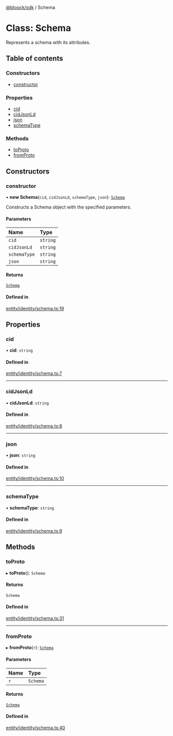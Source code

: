 [@bloock/sdk](../index.md) / Schema

# Class: Schema

Represents a schema with its attributes.

## Table of contents

### Constructors

- [constructor](Schema.md#constructor)

### Properties

- [cid](Schema.md#cid)
- [cidJsonLd](Schema.md#cidjsonld)
- [json](Schema.md#json)
- [schemaType](Schema.md#schematype)

### Methods

- [toProto](Schema.md#toproto)
- [fromProto](Schema.md#fromproto)

## Constructors

### constructor

• **new Schema**(`cid`, `cidJsonLd`, `schemaType`, `json`): [`Schema`](Schema.md)

Constructs a Schema object with the specified parameters.

#### Parameters

| Name | Type |
| :------ | :------ |
| `cid` | `string` |
| `cidJsonLd` | `string` |
| `schemaType` | `string` |
| `json` | `string` |

#### Returns

[`Schema`](Schema.md)

#### Defined in

[entity/identity/schema.ts:19](https://github.com/bloock/bloock-sdk/blob/b0d86bb/languages/js/src/entity/identity/schema.ts#L19)

## Properties

### cid

• **cid**: `string`

#### Defined in

[entity/identity/schema.ts:7](https://github.com/bloock/bloock-sdk/blob/b0d86bb/languages/js/src/entity/identity/schema.ts#L7)

___

### cidJsonLd

• **cidJsonLd**: `string`

#### Defined in

[entity/identity/schema.ts:8](https://github.com/bloock/bloock-sdk/blob/b0d86bb/languages/js/src/entity/identity/schema.ts#L8)

___

### json

• **json**: `string`

#### Defined in

[entity/identity/schema.ts:10](https://github.com/bloock/bloock-sdk/blob/b0d86bb/languages/js/src/entity/identity/schema.ts#L10)

___

### schemaType

• **schemaType**: `string`

#### Defined in

[entity/identity/schema.ts:9](https://github.com/bloock/bloock-sdk/blob/b0d86bb/languages/js/src/entity/identity/schema.ts#L9)

## Methods

### toProto

▸ **toProto**(): `Schema`

#### Returns

`Schema`

#### Defined in

[entity/identity/schema.ts:31](https://github.com/bloock/bloock-sdk/blob/b0d86bb/languages/js/src/entity/identity/schema.ts#L31)

___

### fromProto

▸ **fromProto**(`r`): [`Schema`](Schema.md)

#### Parameters

| Name | Type |
| :------ | :------ |
| `r` | `Schema` |

#### Returns

[`Schema`](Schema.md)

#### Defined in

[entity/identity/schema.ts:40](https://github.com/bloock/bloock-sdk/blob/b0d86bb/languages/js/src/entity/identity/schema.ts#L40)
